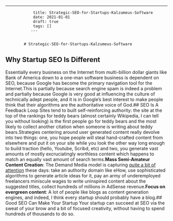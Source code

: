 ---
                title: Strategic-SEO-for-Startups-Kalzumeus-Software
                date: 2021-01-01    
                draft: true
                tags: []
               ---


            # Strategic-SEO-for-Startups-Kalzumeus-Software

## Why Startup SEO Is Different
Essentially every business on the Internet from multi-billion dollar giants like Bank of America down to a one-man software business is dependent on SEO, because Google has become the primary navigation tool for the Internet.This is partially because search engine spam is indeed a problem and partially because Google is very good at influencing the culture of technically adept people, and it is in Google’s best interest to make people think that their algorithms are the authoritative voice of God.## SEO Is A Feedback Loop
Sites tend to built self-reinforcing authority: the site at the top of the rankings for teddy bears (almost certainly Wikipedia, I can tell you without looking) is the first people go for teddy bears and the most likely to collect another citation when someone is writing about teddy bears.Strategies centering around user generated content really devolve into two things: one, you hope people will steal hand-crafted content from elsewhere and put it on your site while you look the other way long enough to build traction (hello, Youtube, Scribd, etc) and two, you generate vast amounts of mostly excruciatingly worthless content which happens to match an equally vast amount of search terms.**Mass Semi-Amateur Content Creation**: The Demand Media model is capturing [quite a bit of attention](http://www.wired.com/magazine/2009/10/ff_demandmedia/) these days: take an authority domain like eHow, use sophisticated algorithms to generate article ideas for it, pay an army of underemployed freelancers miniscule wages to write uninspired content about the suggested titles, collect hundreds of millions in AdSense revenue.**Focus on evergreen content**: A lot of people like blogs as content generation engines, and indeed, I think every startup should probably have a blog.## Good SEO Can Make Your Startup
Your startup can succeed at SEO via the sweat of your brow and a bit of focused creativity, without having to spend hundreds of thousands to do so.